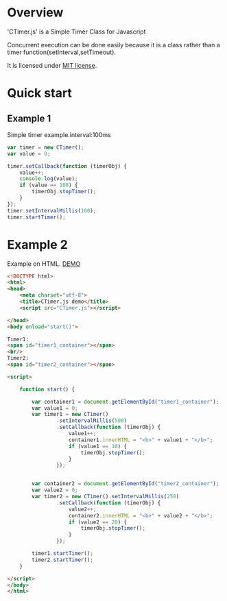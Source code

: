 # Overview
'CTimer.js' is a Simple Timer Class for Javascript

Concurrent execution can be done easily because it is a class rather than a timer function(setInterval,setTimeout).

It is licensed under [MIT license](https://opensource.org/licenses/MIT).

# Quick start
## Example 1
Simple timer example.interval:100ms


```js
var timer = new CTimer();
var value = 0;

timer.setCallback(function (timerObj) {
    value++;
    console.log(value);
    if (value == 100) {
        timerObj.stopTimer();
    }
});
timer.setIntervalMillis(100);
timer.startTimer();
```

# Example 2
Example on HTML.
<a href="https://riversun.github.io/ctimer/example1.html" target="_blank">DEMO</a>
```html
<!DOCTYPE html>
<html>
<head>
    <meta charset="utf-8">
    <title>CTimer.js demo</title>
    <script src="CTimer.js"></script>

</head>
<body onload="start()">

Timer1:
<span id="timer1_container"></span>
<br/>
Timer2:
<span id="timer2_container"></span>

<script>

    function start() {

        var container1 = document.getElementById("timer1_container");
        var value1 = 0;
        var timer1 = new CTimer()
                .setIntervalMillis(500)
                .setCallback(function (timerObj) {
                    value1++;
                    container1.innerHTML = "<b>" + value1 + "</b>";
                    if (value1 == 10) {
                        timerObj.stopTimer();
                    }
                });


        var container2 = document.getElementById("timer2_container");
        var value2 = 0;
        var timer2 = new CTimer().setIntervalMillis(250)
                .setCallback(function (timerObj) {
                    value2++;
                    container2.innerHTML = "<b>" + value2 + "</b>";
                    if (value2 == 20) {
                        timerObj.stopTimer();
                    }
                });

        timer1.startTimer();
        timer2.startTimer();
    }

</script>
</body>
</html>
```
